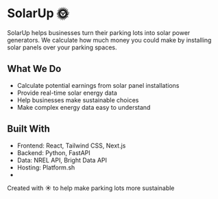 # SolarUp 🌞

SolarUp helps businesses turn their parking lots into solar power generators. We calculate how much money you could make by installing solar panels over your parking spaces.

## What We Do

- Calculate potential earnings from solar panel installations
- Provide real-time solar energy data
- Help businesses make sustainable choices
- Make complex energy data easy to understand

## Built With

- Frontend: React, Tailwind CSS, Next.js
- Backend: Python, FastAPI
- Data: NREL API, Bright Data API
- Hosting: Platform.sh
- 
Created with ☀️ to help make parking lots more sustainable
